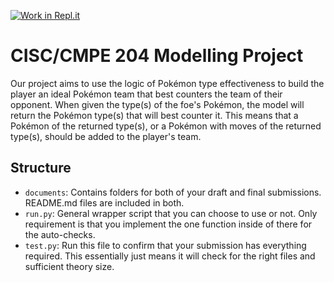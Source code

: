 [![Work in Repl.it](https://classroom.github.com/assets/work-in-replit-14baed9a392b3a25080506f3b7b6d57f295ec2978f6f33ec97e36a161684cbe9.svg)](https://classroom.github.com/online_ide?assignment_repo_id=308244&assignment_repo_type=GroupAssignmentRepo)

# CISC/CMPE 204 Modelling Project

Our project aims to use the logic of Pokémon type effectiveness to build the player an ideal Pokémon team that best counters the team of their opponent. When given the type(s) of the foe's Pokémon, the model will return the Pokémon type(s) that will best counter it. This means that a Pokémon of the returned type(s), or a Pokémon with moves of the returned type(s), should be added to the player's team.

## Structure

* `documents`: Contains folders for both of your draft and final submissions. README.md files are included in both.
* `run.py`: General wrapper script that you can choose to use or not. Only requirement is that you implement the one function inside of there for the auto-checks.
* `test.py`: Run this file to confirm that your submission has everything required. This essentially just means it will check for the right files and sufficient theory size.
